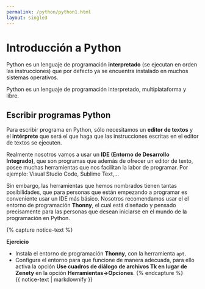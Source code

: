 ```yaml
---
permalink: /python/python1.html
layout: single3
---
```


# Introducción a Python

Python es un lenguaje de programación **interpretado** (se ejecutan en orden las instrucciones) que por defecto ya se encuentra instalado en muchos sistemas operativos.

Python es un lenguaje de programación interpretado, multiplataforma y libre.

## Escribir programas Python

Para escribir programa en Python, sólo necesitamos un **editor de textos** y el **intérprete** que será el que haga que las instrucciones escritas en el editor de textos se ejecuten.

Realmente nosotros vamos a usar un **IDE (Entorno de Desarrollo Integrado)**, que son programas que además de ofrecer un editor de texto, posee muchas herramientas que nos facilitan la labor de programar. Por ejemplo: Visual Studio Code, Sublime Text,...

Sin embargo, las herramientas que hemos nombrados tienen tantas posibilidades, que para personas que están empezando a programar es conveniente usar un IDE más básico. Nosotros  recomendamos usar el el entorno de programación **Thonny**, el cual está diseñado y pensado precisamente para las personas que desean iniciarse en el mundo de la programación en Python.

{% capture notice-text %}

**Ejercicio**

* Instala el entorno de programación **Thonny**, con la herramienta `apt`.
* Configura el entorno para que funcione de manera adecuada, para ello activa la opción **Use cuadros de diálogo de archivos Tk en lugar de Zenety** en la opción **Herramientas->Opciones**.
{% endcapture %}<div class="notice--info">{{ notice-text | markdownify }}</div>